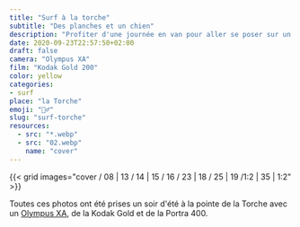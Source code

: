 ```yaml
---
title: "Surf à la torche"
subtitle: "Des planches et un chien"
description: "Profiter d'une journée en van pour aller se poser sur un des spots mythiques de Bretagne. La pointe de la Torche ne déçoit pas."
date: 2020-09-23T22:57:50+02:00
draft: false
camera: "Olympus XA"
film: "Kodak Gold 200"
color: yellow
categories:
- surf
place: "la Torche"
emoji: "🏄‍♂️"
slug: "surf-torche"
resources:
  - src: "*.webp"
  - src: "02.webp"
    name: "cover"
---
```


 {{< grid images="cover / 08 | 13 / 14 | 15 / 16 / 23  | 18 /  25 | 19 /1:2 | 35 | 1:2" >}}

Toutes ces photos ont été prises un soir d'été à la pointe de la Torche avec un [Olympus XA](/olympus-xa), de la Kodak Gold et de la Portra 400.
